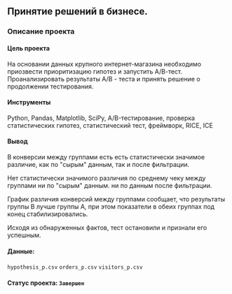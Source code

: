 ## Принятие решений в бизнесе.

### Описание проекта
#### Цель проекта

На основании данных крупного интернет-магазина необходимо приозвести приоритизацию гипотез и запустить А/В-тест. 
Проанализировать результаты А/В - теста и принять решение о продолжении тестирования.  

#### Инструменты
Python, Pandas, Matplotlib, SciPy, A/B-тестирование, проверка статистических гипотез, статистический тест, фреймворк, RICE, ICE

#### Вывод
В конверсии между группами есть есть статистически значимое различие, как по "сырым" данным, так и после фильтрации.

Нет статистически значимого различия по среднему чеку между группами ни по "сырым" данным. ни по данным после фильтрации.

График различия конверсий между группами сообщает, что результаты группы В лучше группы А, при этом показатели в обеих группах под конец стабилизировались.

Исходя из обнаруженных фактов, тест остановили и признали его успешным. 

#### Данные:
`hypothesis_p.csv` `orders_p.csv` `visitors_p.csv`

#### Статус проекта: `Завершен`
